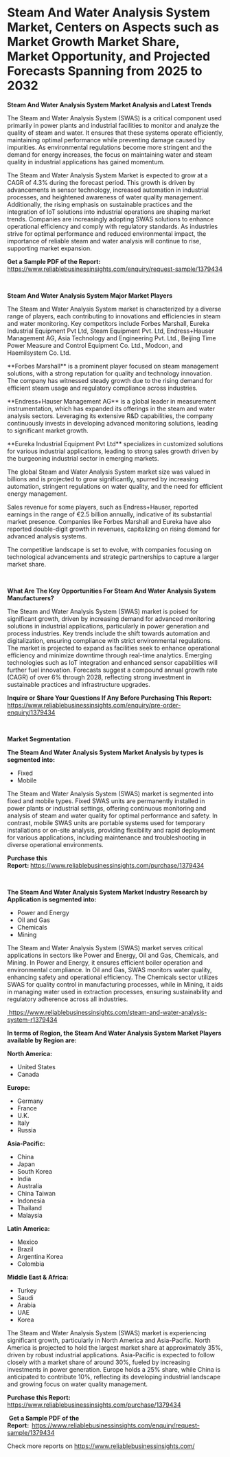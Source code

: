 <p><h1>Steam And Water Analysis System Market, Centers on Aspects such as Market Growth Market Share, Market Opportunity, and Projected Forecasts Spanning from 2025 to 2032</h1></p><p><strong>Steam And Water Analysis System Market Analysis and Latest Trends</strong></p>
<p><p>The Steam and Water Analysis System (SWAS) is a critical component used primarily in power plants and industrial facilities to monitor and analyze the quality of steam and water. It ensures that these systems operate efficiently, maintaining optimal performance while preventing damage caused by impurities. As environmental regulations become more stringent and the demand for energy increases, the focus on maintaining water and steam quality in industrial applications has gained momentum.</p><p>The Steam and Water Analysis System Market is expected to grow at a CAGR of 4.3% during the forecast period. This growth is driven by advancements in sensor technology, increased automation in industrial processes, and heightened awareness of water quality management. Additionally, the rising emphasis on sustainable practices and the integration of IoT solutions into industrial operations are shaping market trends. Companies are increasingly adopting SWAS solutions to enhance operational efficiency and comply with regulatory standards. As industries strive for optimal performance and reduced environmental impact, the importance of reliable steam and water analysis will continue to rise, supporting market expansion.</p></p>
<p><strong>Get a Sample PDF of the Report:&nbsp;</strong> <a href="https://www.reliablebusinessinsights.com/enquiry/request-sample/1379434?utm_campaign=2527&utm_medium=2&utm_source=Github&utm_content=ia&utm_term=23022025&utm_id=steam-and-water-analysis-system">https://www.reliablebusinessinsights.com/enquiry/request-sample/1379434</a></p>
<p>&nbsp;</p>
<p><strong>Steam And Water Analysis System Major Market Players</strong></p>
<p><p>The Steam and Water Analysis System market is characterized by a diverse range of players, each contributing to innovations and efficiencies in steam and water monitoring. Key competitors include Forbes Marshall, Eureka Industrial Equipment Pvt Ltd, Steam Equipment Pvt. Ltd, Endress+Hauser Management AG, Asia Technology and Engineering Pvt. Ltd., Beijing Time Power Measure and Control Equipment Co. Ltd., Modcon, and Haemilsystem Co. Ltd.</p><p>**Forbes Marshall** is a prominent player focused on steam management solutions, with a strong reputation for quality and technology innovation. The company has witnessed steady growth due to the rising demand for efficient steam usage and regulatory compliance across industries. </p><p>**Endress+Hauser Management AG** is a global leader in measurement instrumentation, which has expanded its offerings in the steam and water analysis sectors. Leveraging its extensive R&D capabilities, the company continuously invests in developing advanced monitoring solutions, leading to significant market growth.</p><p>**Eureka Industrial Equipment Pvt Ltd** specializes in customized solutions for various industrial applications, leading to strong sales growth driven by the burgeoning industrial sector in emerging markets. </p><p>The global Steam and Water Analysis System market size was valued in billions and is projected to grow significantly, spurred by increasing automation, stringent regulations on water quality, and the need for efficient energy management. </p><p>Sales revenue for some players, such as Endress+Hauser, reported earnings in the range of €2.5 billion annually, indicative of its substantial market presence. Companies like Forbes Marshall and Eureka have also reported double-digit growth in revenues, capitalizing on rising demand for advanced analysis systems. </p><p>The competitive landscape is set to evolve, with companies focusing on technological advancements and strategic partnerships to capture a larger market share.</p></p>
<p>&nbsp;</p>
<p><strong>What Are The Key Opportunities For Steam And Water Analysis System Manufacturers?</strong></p>
<p><p>The Steam and Water Analysis System (SWAS) market is poised for significant growth, driven by increasing demand for advanced monitoring solutions in industrial applications, particularly in power generation and process industries. Key trends include the shift towards automation and digitalization, ensuring compliance with strict environmental regulations. The market is projected to expand as facilities seek to enhance operational efficiency and minimize downtime through real-time analytics. Emerging technologies such as IoT integration and enhanced sensor capabilities will further fuel innovation. Forecasts suggest a compound annual growth rate (CAGR) of over 6% through 2028, reflecting strong investment in sustainable practices and infrastructure upgrades.</p></p>
<p><strong>Inquire or Share Your Questions If Any Before Purchasing This Report:</strong> <a href="https://www.reliablebusinessinsights.com/enquiry/pre-order-enquiry/1379434?utm_campaign=2527&utm_medium=2&utm_source=Github&utm_content=ia&utm_term=23022025&utm_id=steam-and-water-analysis-system">https://www.reliablebusinessinsights.com/enquiry/pre-order-enquiry/1379434</a></p>
<p>&nbsp;</p>
<p><strong>Market Segmentation</strong></p>
<p><strong>The Steam And Water Analysis System Market Analysis by types is segmented into:</strong></p>
<p><ul><li>Fixed</li><li>Mobile</li></ul></p>
<p><p>The Steam and Water Analysis System (SWAS) market is segmented into fixed and mobile types. Fixed SWAS units are permanently installed in power plants or industrial settings, offering continuous monitoring and analysis of steam and water quality for optimal performance and safety. In contrast, mobile SWAS units are portable systems used for temporary installations or on-site analysis, providing flexibility and rapid deployment for various applications, including maintenance and troubleshooting in diverse operational environments.</p></p>
<p><strong>Purchase this Report:&nbsp;</strong><a href="https://www.reliablebusinessinsights.com/purchase/1379434?utm_campaign=2527&utm_medium=2&utm_source=Github&utm_content=ia&utm_term=23022025&utm_id=steam-and-water-analysis-system">https://www.reliablebusinessinsights.com/purchase/1379434</a></p>
<p>&nbsp;</p>
<p><strong>The Steam And Water Analysis System Market Industry Research by Application is segmented into:</strong></p>
<p><ul><li>Power and Energy</li><li>Oil and Gas</li><li>Chemicals</li><li>Mining</li></ul></p>
<p><p>The Steam and Water Analysis System (SWAS) market serves critical applications in sectors like Power and Energy, Oil and Gas, Chemicals, and Mining. In Power and Energy, it ensures efficient boiler operation and environmental compliance. In Oil and Gas, SWAS monitors water quality, enhancing safety and operational efficiency. The Chemicals sector utilizes SWAS for quality control in manufacturing processes, while in Mining, it aids in managing water used in extraction processes, ensuring sustainability and regulatory adherence across all industries.</p></p>
<p><a href="https://www.reliablebusinessinsights.com/steam-and-water-analysis-system-r1379434?utm_campaign=2527&utm_medium=2&utm_source=Github&utm_content=ia&utm_term=23022025&utm_id=steam-and-water-analysis-system">&nbsp;https://www.reliablebusinessinsights.com/steam-and-water-analysis-system-r1379434</a></p>
<p><strong>In terms of Region, the Steam And Water Analysis System Market Players available by Region are:</strong></p>
<p>
    <p> <strong> North America: </strong>
        <ul>
            <li>United States</li>
            <li>Canada</li>
        </ul>
        </p> 
    <p> <strong> Europe: </strong>
        <ul>
            <li>Germany</li>
            <li>France</li>
            <li>U.K.</li>
            <li>Italy</li>
            <li>Russia</li>
        </ul>
        </p> 
    <p> <strong> Asia-Pacific: </strong>
        <ul>
            <li>China</li>
            <li>Japan</li>
            <li>South Korea</li>
            <li>India</li>
            <li>Australia</li>
            <li>China Taiwan</li>
            <li>Indonesia</li>
            <li>Thailand</li>
            <li>Malaysia</li>
        </ul>
        </p> 
    <p> <strong> Latin America: </strong>
        <ul>
            <li>Mexico</li>
            <li>Brazil</li>
            <li>Argentina Korea</li>
            <li>Colombia</li>
        </ul>
        </p> 
    <p> <strong> Middle East & Africa: </strong>
        <ul>
            <li>Turkey</li>
            <li>Saudi</li>
            <li>Arabia</li>
            <li>UAE</li>
            <li>Korea</li>
        </ul>
    </p>
    </p>
<p><p>The Steam and Water Analysis System (SWAS) market is experiencing significant growth, particularly in North America and Asia-Pacific. North America is projected to hold the largest market share at approximately 35%, driven by robust industrial applications. Asia-Pacific is expected to follow closely with a market share of around 30%, fueled by increasing investments in power generation. Europe holds a 25% share, while China is anticipated to contribute 10%, reflecting its developing industrial landscape and growing focus on water quality management.</p></p>
<p><strong>Purchase this Report: </strong><a href="https://www.reliablebusinessinsights.com/purchase/1379434?utm_campaign=2527&utm_medium=2&utm_source=Github&utm_content=ia&utm_term=23022025&utm_id=steam-and-water-analysis-system">https://www.reliablebusinessinsights.com/purchase/1379434</a></p>
<p>&nbsp;<strong>Get a Sample PDF of the Report:&nbsp;&nbsp;</strong><a href="https://www.reliablebusinessinsights.com/enquiry/request-sample/1379434?utm_campaign=2527&utm_medium=2&utm_source=Github&utm_content=ia&utm_term=23022025&utm_id=steam-and-water-analysis-system">https://www.reliablebusinessinsights.com/enquiry/request-sample/1379434</a></p>
<p><strong></strong></p>
<p>Check more reports on <a href="https://www.reliablebusinessinsights.com/?utm_campaign=2527&utm_medium=2&utm_source=Github&utm_content=ia&utm_term=23022025&utm_id=steam-and-water-analysis-system">https://www.reliablebusinessinsights.com/</a></p>
